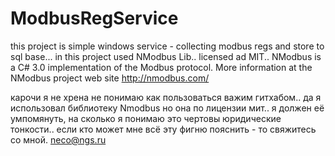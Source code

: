 # ModbusRegService
this  project is simple windows service - collecting modbus regs and store to sql base...
in this project used NModbus Lib.. licensed ad MIT..
NModbus is a C# 3.0 implementation of the Modbus protocol.
More information at the NModbus project web site http://nmodbus.com/

карочи я не хрена не понимаю как пользоваться важим гитхабом.. 
да я использовал библиотеку Nmodbus но она по лицензии мит.. 
я должен её умпомянуть, на сколько я понимаю это чертовы юридические тонкости.. 
если кто может мне всё эту фигню пояснить -
то свяжитесь со мной.
neco@ngs.ru
